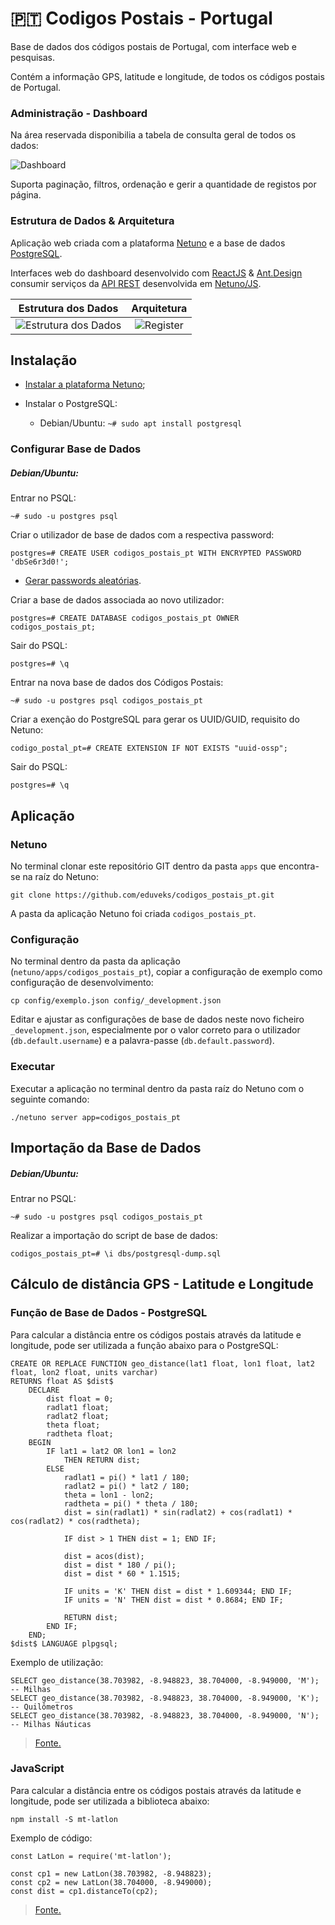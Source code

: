 # 🇵🇹  Codigos Postais - Portugal

Base de dados dos códigos postais de Portugal, com interface web e pesquisas.

Contém a informação GPS, latitude e longitude, de todos os códigos postais de Portugal.

### Administração - Dashboard

Na área reservada disponibilia a tabela de consulta geral de todos os dados:

![Dashboard](https://raw.githubusercontent.com/eduveks/codigos_postais_pt/main/docs/dashboard.jpg)

Suporta paginação, filtros, ordenação e gerir a quantidade de registos por página.

### Estrutura de Dados & Arquitetura 

Aplicação web criada com a plataforma [Netuno](https://www.netuno.org/) e a base de dados [PostgreSQL](https://www.postgresql.org/).

Interfaces web do dashboard desenvolvido com [ReactJS](https://reactjs.org/) & [Ant.Design](https://ant.design/) consumir serviços da [API REST](https://doc.netuno.org/docs/pt-PT/academy/server/services/rest/) desenvolvida em [Netuno/JS](https://doc.netuno.org/docs/pt-PT/business/polyglot/#linguagens-de-programa%C3%A7%C3%A3o).

Estrutura dos Dados  |  Arquitetura
:-------------------------:|:-------------------------:
![Estrutura dos Dados](https://raw.githubusercontent.com/eduveks/codigos_postais_pt/main/docs/estrutura-dos-dados.jpg)  |  ![Register](https://raw.githubusercontent.com/eduveks/codigos_postais_pt/main/docs/arquitetura.png)

## Instalação

- [Instalar a plataforma Netuno](https://doc.netuno.org/docs/pt-PT/installation/);

- Instalar o PostgreSQL:
    - Debian/Ubuntu: `~# sudo apt install postgresql`

### Configurar Base de Dados

##### Debian/Ubuntu:

Entrar no PSQL:

```
~# sudo -u postgres psql
```

Criar o utilizador de base de dados com a respectiva password:

```
postgres=# CREATE USER codigos_postais_pt WITH ENCRYPTED PASSWORD 'dbSe6r3d0!';
```

- [Gerar passwords aleatórias](https://www.random.org/passwords/).


Criar a base de dados associada ao novo utilizador:

```
postgres=# CREATE DATABASE codigos_postais_pt OWNER codigos_postais_pt;
```

Sair do PSQL:

```
postgres=# \q
```

Entrar na nova base de dados dos Códigos Postais:

```
~# sudo -u postgres psql codigos_postais_pt
```

Criar a exenção do PostgreSQL para gerar os UUID/GUID, requisito do Netuno:

```
codigo_postal_pt=# CREATE EXTENSION IF NOT EXISTS "uuid-ossp";
```

Sair do PSQL:

```
postgres=# \q
```

## Aplicação

### Netuno

No terminal clonar este repositório GIT dentro da pasta `apps` que encontra-se na raíz do Netuno:

```
git clone https://github.com/eduveks/codigos_postais_pt.git
```

A pasta da aplicação Netuno foi criada `codigos_postais_pt`.

### Configuração

No terminal dentro da pasta da aplicação (`netuno/apps/codigos_postais_pt`), copiar a configuração de exemplo como configuração de desenvolvimento:

```
cp config/exemplo.json config/_development.json
```

Editar e ajustar as configurações de base de dados neste novo ficheiro `_development.json`, especialmente por o valor correto para o utilizador (`db.default.username`) e a palavra-passe (`db.default.password`).

### Executar

Executar a aplicação no terminal dentro da pasta raíz do Netuno com o seguinte comando:

```
./netuno server app=codigos_postais_pt
```

## Importação da Base de Dados

##### Debian/Ubuntu:

Entrar no PSQL:

```
~# sudo -u postgres psql codigos_postais_pt
```

Realizar a importação do script de base de dados:

```
codigos_postais_pt=# \i dbs/postgresql-dump.sql
```

## Cálculo de distância GPS - Latitude e Longitude

### Função de Base de Dados - PostgreSQL

Para calcular a distância entre os códigos postais através da latitude e longitude, pode ser utilizada a função abaixo para o PostgreSQL:

```
CREATE OR REPLACE FUNCTION geo_distance(lat1 float, lon1 float, lat2 float, lon2 float, units varchar)
RETURNS float AS $dist$
    DECLARE
        dist float = 0;
        radlat1 float;
        radlat2 float;
        theta float;
        radtheta float;
    BEGIN
        IF lat1 = lat2 OR lon1 = lon2
            THEN RETURN dist;
        ELSE
            radlat1 = pi() * lat1 / 180;
            radlat2 = pi() * lat2 / 180;
            theta = lon1 - lon2;
            radtheta = pi() * theta / 180;
            dist = sin(radlat1) * sin(radlat2) + cos(radlat1) * cos(radlat2) * cos(radtheta);

            IF dist > 1 THEN dist = 1; END IF;

            dist = acos(dist);
            dist = dist * 180 / pi();
            dist = dist * 60 * 1.1515;

            IF units = 'K' THEN dist = dist * 1.609344; END IF;
            IF units = 'N' THEN dist = dist * 0.8684; END IF;

            RETURN dist;
        END IF;
    END;
$dist$ LANGUAGE plpgsql;
```

Exemplo de utilização:

```
SELECT geo_distance(38.703982, -8.948823, 38.704000, -8.949000, 'M'); -- Milhas
SELECT geo_distance(38.703982, -8.948823, 38.704000, -8.949000, 'K'); -- Quilômetros
SELECT geo_distance(38.703982, -8.948823, 38.704000, -8.949000, 'N'); -- Milhas Náuticas
```

> [Fonte.](https://stackoverflow.com/questions/61135374/postgresql-calculate-distance-between-two-points-without-using-postgis)

### JavaScript

Para calcular a distância entre os códigos postais através da latitude e longitude, pode ser utilizada a biblioteca abaixo:

```
npm install -S mt-latlon
```

Exemplo de código:

```
const LatLon = require('mt-latlon');

const cp1 = new LatLon(38.703982, -8.948823);
const cp2 = new LatLon(38.704000, -8.949000);
const dist = cp1.distanceTo(cp2);
```

> [Fonte.](https://www.npmjs.com/package/mt-latlon)
